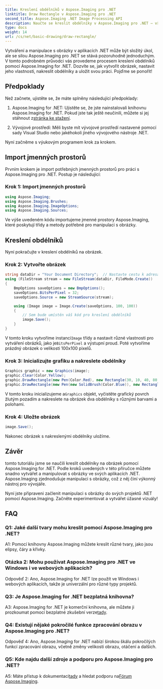 ```yaml
---
title: Kreslení obdélníků v Aspose.Imaging pro .NET
linktitle: Draw Rectangle v Aspose.Imaging pro .NET
second_title: Aspose.Imaging .NET Image Processing API
description: Naučte se kreslit obdélníky v Aspose.Imaging pro .NET – všestranný nástroj pro manipulaci s obrázky ve vašich aplikacích .NET.
type: docs
weight: 14
url: /cs/net/basic-drawing/draw-rectangle/
---
```

Vytváření a manipulace s obrázky v aplikacích .NET může být složitý úkol, ale se silou Aspose.Imaging pro .NET se stává pozoruhodně jednoduchým. V tomto podrobném průvodci vás provedeme procesem kreslení obdélníků pomocí Aspose.Imaging for .NET. Dozvíte se, jak vytvořit obrázek, nastavit jeho vlastnosti, nakreslit obdélníky a uložit svou práci. Pojďme se ponořit!

## Předpoklady

Než začnete, ujistěte se, že máte splněny následující předpoklady:

1.  Aspose.Imaging for .NET: Ujistěte se, že jste nainstalovali knihovnu Aspose.Imaging for .NET. Pokud jste tak ještě neučinili, můžete si jej stáhnout z[stránka ke stažení](https://releases.aspose.com/imaging/net/).

2. Vývojové prostředí: Měli byste mít vývojové prostředí nastavené pomocí sady Visual Studio nebo jakéhokoli jiného vývojového nástroje .NET.

Nyní začněme s výukovým programem krok za krokem.

## Import jmenných prostorů

Prvním krokem je import potřebných jmenných prostorů pro práci s Aspose.Imaging pro .NET. Postup je následující:

### Krok 1: Import jmenných prostorů

```csharp
using Aspose.Imaging;
using Aspose.Imaging.Brushes;
using Aspose.Imaging.ImageOptions;
using Aspose.Imaging.Sources;
```

Ve výše uvedeném kódu importujeme jmenné prostory Aspose.Imaging, které poskytují třídy a metody potřebné pro manipulaci s obrázky.

## Kreslení obdélníků

Nyní pokračujte v kreslení obdélníků na obrázek.

### Krok 2: Vytvořte obrázek

```csharp
string dataDir = "Your Document Directory";  // Nastavte cestu k adresáři dokumentů
using (FileStream stream = new FileStream(dataDir, FileMode.Create))
{
    BmpOptions saveOptions = new BmpOptions();
    saveOptions.BitsPerPixel = 32;
    saveOptions.Source = new StreamSource(stream);

    using (Image image = Image.Create(saveOptions, 100, 100))
    {
        // Sem bude umístěn váš kód pro kreslení obdélníků
        image.Save();
    }
}
```

 V tomto kroku vytvoříme instanci`Image` třídy a nastavit různé vlastnosti pro vytváření obrázků, jako je`BitsPerPixel` a výstupní proud. Poté vytvoříme prázdný obrázek o velikosti 100x100 pixelů.

### Krok 3: Inicializujte grafiku a nakreslete obdélníky

```csharp
Graphics graphic = new Graphics(image);
graphic.Clear(Color.Yellow);
graphic.DrawRectangle(new Pen(Color.Red), new Rectangle(30, 10, 40, 80));
graphic.DrawRectangle(new Pen(new SolidBrush(Color.Blue)), new Rectangle(10, 30, 80, 40));
```

 V tomto kroku inicializujeme a`Graphics` objekt, vyčistěte grafický povrch žlutým pozadím a nakreslete na obrázek dva obdélníky s různými barvami a polohami.

### Krok 4: Uložte obrázek

```csharp
image.Save();
```

Nakonec obrázek s nakreslenými obdélníky uložíme.

## Závěr

tomto tutoriálu jsme se naučili kreslit obdélníky na obrázek pomocí Aspose.Imaging for .NET. Podle kroků uvedených v této příručce můžete snadno vytvářet a manipulovat s obrázky ve svých aplikacích .NET. Aspose.Imaging zjednodušuje manipulaci s obrázky, což z něj činí výkonný nástroj pro vývojáře.

Nyní jste připraveni začlenit manipulaci s obrázky do svých projektů .NET pomocí Aspose.Imaging. Začněte experimentovat a vytvářet úžasné vizuály!

## FAQ

### Q1: Jaké další tvary mohu kreslit pomocí Aspose.Imaging pro .NET?

A1: Pomocí knihovny Aspose.Imaging můžete kreslit různé tvary, jako jsou elipsy, čáry a křivky.

### Otázka 2: Mohu používat Aspose.Imaging pro .NET ve Windows i ve webových aplikacích?

Odpověď 2: Ano, Aspose.Imaging for .NET lze použít ve Windows i webových aplikacích, takže je univerzální pro různé typy projektů.

### Q3: Je Aspose.Imaging for .NET bezplatná knihovna?

 A3: Aspose.Imaging for .NET je komerční knihovna, ale můžete ji prozkoumat pomocí bezplatné zkušební verze[tady](https://releases.aspose.com/).

### Q4: Existují nějaké pokročilé funkce zpracování obrazu v Aspose.Imaging pro .NET?

Odpověď 4: Ano, Aspose.Imaging for .NET nabízí širokou škálu pokročilých funkcí zpracování obrazu, včetně změny velikosti obrazu, otáčení a dalších.

### Q5: Kde najdu další zdroje a podporu pro Aspose.Imaging pro .NET?

 A5: Máte přístup k dokumentaci[tady](https://reference.aspose.com/imaging/net/) a hledat podporu na[Fórum Aspose.Imaging](https://forum.aspose.com/).